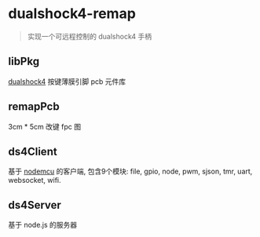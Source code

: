 # dualshock4-remap

> 实现一个可远程控制的 dualshock4 手柄

## libPkg

[dualshock4](http://www.psdevwiki.com/ps4/DualShock_4) 按键薄膜引脚 pcb 元件库

## remapPcb

3cm * 5cm 改键 fpc 图

## ds4Client

基于 [nodemcu](https://nodemcu-build.com/) 的客户端, 包含9个模块: file, gpio, node, pwm, sjson, tmr, uart, websocket, wifi.

## ds4Server

基于 node.js 的服务器